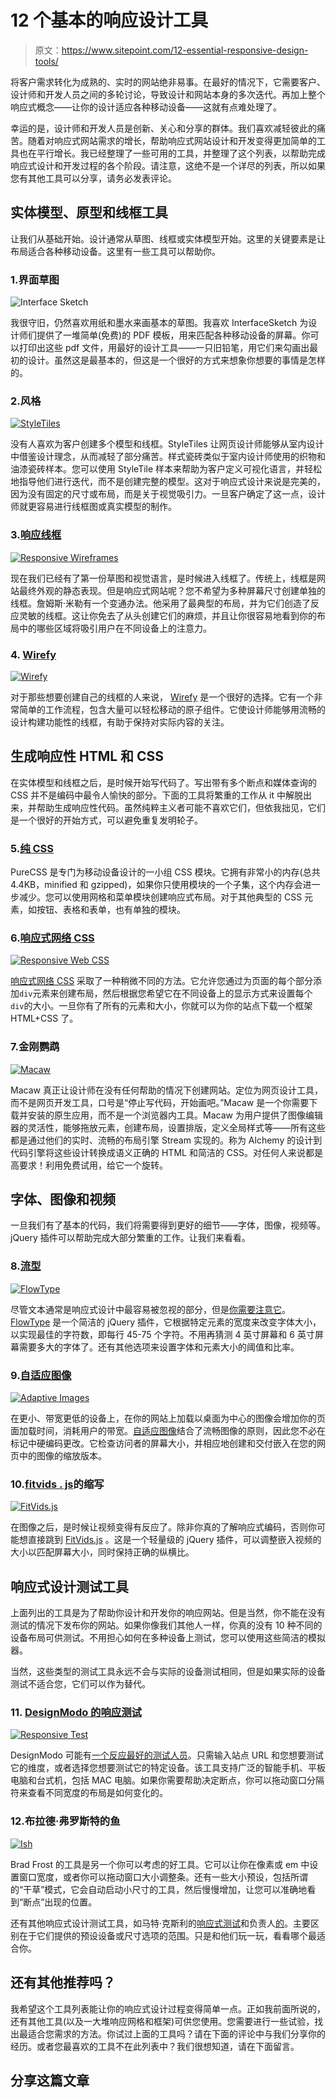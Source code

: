 # 12 个基本的响应设计工具

> 原文：<https://www.sitepoint.com/12-essential-responsive-design-tools/>

将客户需求转化为成熟的、实时的网站绝非易事。在最好的情况下，它需要客户、设计师和开发人员之间的多轮讨论，导致设计和网站本身的多次迭代。再加上整个响应式概念——让你的设计适应各种移动设备——这就有点难处理了。

幸运的是，设计师和开发人员是创新、关心和分享的群体。我们喜欢减轻彼此的痛苦。随着对响应式网站需求的增长，帮助响应式网站设计和开发变得更加简单的工具也在平行增长。我已经整理了一些可用的工具，并整理了这个列表，以帮助完成响应式设计和开发过程的各个阶段。请注意，这绝不是一个详尽的列表，所以如果您有其他工具可以分享，请务必发表评论。

## 实体模型、原型和线框工具

让我们从基础开始。设计通常从草图、线框或实体模型开始。这里的关键要素是让布局适合各种移动设备。这里有一些工具可以帮助你。

### 1.界面草图

![Interface Sketch](img/cd7d610fa9f658b6d8b340fcc0b2c7ac.png)

我很守旧，仍然喜欢用纸和墨水来画基本的草图。我喜欢 InterfaceSketch 为设计师们提供了一堆简单(免费)的 PDF 模板，用来匹配各种移动设备的屏幕。你可以打印出这些 pdf 文件，用最好的设计工具——一只旧铅笔，用它们来勾画出最初的设计。虽然这是最基本的，但这是一个很好的方式来想象你想要的事情是怎样的。

### 2.风格

[![StyleTiles](img/851ae9736bbb83346789eb6aa86ac7bb.png)](http://styletil.es/)

没有人喜欢为客户创建多个模型和线框。StyleTiles 让网页设计师能够从室内设计中借鉴设计理念，从而减轻了部分痛苦。样式瓷砖类似于室内设计师使用的织物和油漆瓷砖样本。您可以使用 StyleTile 样本来帮助为客户定义可视化语言，并轻松地指导他们进行迭代，而不是创建完整的模型。这对于响应式设计来说是完美的，因为没有固定的尺寸或布局，而是关于视觉吸引力。一旦客户确定了这一点，设计师就更容易进行线框图或真实模型的制作。

### 3.[响应线框](http://www.thismanslife.co.uk/projects/lab/responsivewireframes/#desktop)

[![Responsive Wireframes](img/3d579b67dcdeef2db6ee2d455684f720.png)](http://www.thismanslife.co.uk/projects/lab/responsivewireframes/#desktop)

现在我们已经有了第一份草图和视觉语言，是时候进入线框了。传统上，线框是网站最终外观的静态表现。但是响应式网站呢？您不希望为多种屏幕尺寸创建单独的线框。詹姆斯·米勒有一个变通办法。他采用了最典型的布局，并为它们创造了反应灵敏的线框。这让你免去了从头创建它们的麻烦，并且让你很容易地看到你的布局中的哪些区域将吸引用户在不同设备上的注意力。

### 4\. [Wirefy](http://getwirefy.com/)

[![Wirefy](img/e030ff2ca492feb98b88c70ba2107dc2.png)](http://getwirefy.com/)

对于那些想要创建自己的线框的人来说， [Wirefy](http://getwirefy.com/) 是一个很好的选择。它有一个非常简单的工作流程，包含大量可以轻松移动的原子组件。它使设计师能够用流畅的设计构建功能性的线框，有助于保持对实际内容的关注。

## 生成响应性 HTML 和 CSS

在实体模型和线框之后，是时候开始写代码了。写出带有多个断点和媒体查询的 CSS 并不是编码中最令人愉快的部分。下面的工具将繁重的工作从 it 中解脱出来，并帮助生成响应性代码。虽然纯粹主义者可能不喜欢它们，但依我拙见，它们是一个很好的开始方式，可以避免重复发明轮子。

### 5.[纯 CSS](http://purecss.io/)

PureCSS 是专门为移动设备设计的一小组 CSS 模块。它拥有非常小的内存(总共 4.4KB，minified 和 gzipped)，如果你只使用模块的一个子集，这个内存会进一步减少。您可以使用网格和菜单模块创建响应式布局。对于其他典型的 CSS 元素，如按钮、表格和表单，也有单独的模块。

### 6.[响应式网络 CSS](https://www.entomic.com/responsivecss)

[![Responsive Web CSS](img/06b29caf604daac2ceba252937d3d8cf.png)](https://www.entomic.com/responsivecss)

[响应式网络 CSS](https://www.entomic.com/responsivecss) 采取了一种稍微不同的方法。它允许您通过为页面的每个部分添加`div`元素来创建布局，然后根据您希望它在不同设备上的显示方式来设置每个`div`的大小。一旦你有了所有的元素和大小，你就可以为你的站点下载一个框架 HTML+CSS 了。

### 7.金刚鹦鹉

[![Macaw](img/20b65b1cf055ea1d97cee7507b6f7bfc.png)](http://macaw.co/)

Macaw 真正让设计师在没有任何帮助的情况下创建网站。定位为网页设计工具，而不是网页开发工具，口号是“停止写代码，开始画吧。”Macaw 是一个你需要下载并安装的原生应用，而不是一个浏览器内工具。Macaw 为用户提供了图像编辑器的灵活性，能够拖放元素，创建布局，设置排版，定义全局样式等——所有这些都是通过他们的实时、流畅的布局引擎 Stream 实现的。称为 Alchemy 的设计到代码引擎将这些设计转换成语义正确的 HTML 和简洁的 CSS。对任何人来说都是高要求！利用免费试用，给它一个旋转。

## 字体、图像和视频

一旦我们有了基本的代码，我们将需要得到更好的细节——字体，图像，视频等。jQuery 插件可以帮助完成大部分繁重的工作。让我们来看看。

### 8.[流型](http://simplefocus.com/flowtype/)

[![FlowType](img/ed8aae6ff71db727774433d75548d0c3.png)](http://simplefocus.com/flowtype/)

尽管文本通常是响应式设计中最容易被忽视的部分，但是[你需要注意它](https://www.sitepoint.com/thought-responsive-text-just-fad/)。 [FlowType](http://simplefocus.com/flowtype/) 是一个简洁的 jQuery 插件，它根据特定元素的宽度来改变字体大小，以实现最佳的字符数，即每行 45-75 个字符。不用再猜测 4 英寸屏幕和 6 英寸屏幕需要多大的字体了。还有其他选项来设置字体和元素大小的阈值和比率。

### 9.[自适应图像](http://adaptive-images.com/)

[![Adaptive Images](img/683b507153b388e0c9dcddc99dc769a8.png)](http://adaptive-images.com/)

在更小、带宽更低的设备上，在你的网站上加载以桌面为中心的图像会增加你的页面加载时间，消耗用户的带宽。[自适应图像](http://adaptive-images.com/)结合了流畅图像的原则，因此您不必在标记中硬编码更改。它检查访问者的屏幕大小，并相应地创建和交付嵌入在您的网页中的图像的缩放版本。

### 10.[fitvids . js](http://fitvidsjs.com/)的缩写

[![FitVids.js](img/e1c71cd2af058c6ef99f0508ca484652.png)](http://fitvidsjs.com/)

在图像之后，是时候让视频变得有反应了。除非你真的了解响应式编码，否则你可能想直接跳到 [FitVids.js](http://fitvidsjs.com/) 。这是一个轻量级的 jQuery 插件，可以调整嵌入视频的大小以匹配屏幕大小，同时保持正确的纵横比。

## 响应式设计测试工具

上面列出的工具是为了帮助你设计和开发你的响应网站。但是当然，你不能在没有测试的情况下发布你的网站。如果你像我们其他人一样，你真的没有 10 种不同的设备布局可供测试。不用担心如何在多种设备上测试，您可以使用这些简洁的模拟器。

当然，这些类型的测试工具永远不会与实际的设备测试相同，但是如果实际的设备测试不适合您，它们可以作为替代。

### 11. [DesignModo 的响应测试](http://designmodo.com/responsive-test/)

[![Responsive Test](img/ff92bd5dc905232bb056a0032eddd01d.png)](http://designmodo.com/responsive-test/)

DesignModo 可能有[一个反应最好的测试人员](http://designmodo.com/responsive-test/)。只需输入站点 URL 和您想要测试它的维度，或者选择您想要测试它的特定设备。该工具支持广泛的智能手机、平板电脑和台式机，包括 MAC 电脑。如果你需要帮助决定断点，你可以拖动窗口分隔符来查看不同宽度的布局是如何变化的。

### 12.布拉德·弗罗斯特的鱼

[![Ish](img/f78ad784e49c386ca083f8b3e7cb646d.png)](http://bradfrost.com/demo/ish/)

Brad Frost 的工具是另一个你可以考虑的好工具。它可以让你在像素或 em 中设置窗口宽度，或者你可以拖动窗口大小调整条。还有一些大小预设，包括所谓的“干草”模式，它会自动启动小尺寸的工具，然后慢慢增加，让您可以准确地看到“断点”出现的位置。

还有其他响应式设计测试工具，如马特·克斯利的[响应式测试](http://www.studiopress.com/responsive/)和负责人[的](http://www.responsinator.com/)。主要区别在于它们提供的预设设备或尺寸选项的范围。只是和他们玩一玩，看看哪个最适合你。

## 还有其他推荐吗？

我希望这个工具列表能让你的响应式设计过程变得简单一点。正如我前面所说的，还有其他工具(以及一大堆响应网格和框架)可供您使用。您需要进行一些试验，找出最适合您需求的方法。你试过上面的工具吗？请在下面的评论中与我们分享你的经历。或者您最喜欢的工具不在此列表中？我们很想知道，请在下面留言。

## 分享这篇文章
